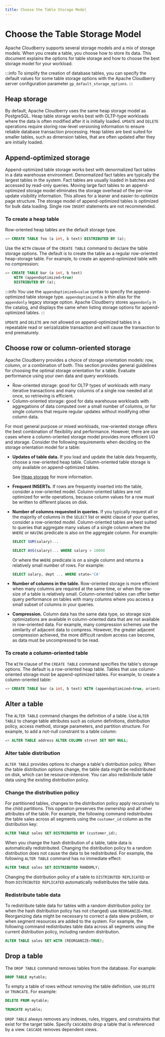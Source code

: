 ```yaml
---
title: Choose the Table Storage Model
---
```


# Choose the Table Storage Model

Apache Cloudberry supports several storage models and a mix of storage models. When you create a table, you choose how to store its data. This document explains the options for table storage and how to choose the best storage model for your workload.

:::info
To simplify the creation of database tables, you can specify the default values for some table storage options with the Apache Cloudberry server configuration parameter `gp_default_storage_options`.
:::

<!-- **Parent topic:** [Defining Database Objects](../ddl/ddl.html) -->

## Heap storage

By default, Apache Cloudberry uses the same heap storage model as PostgreSQL. Heap table storage works best with OLTP-type workloads where the data is often modified after it is initially loaded. `UPDATE` and `DELETE` operations require storing row-level versioning information to ensure reliable database transaction processing. Heap tables are best suited for smaller tables, such as dimension tables, that are often updated after they are initially loaded.

## Append-optimized storage

Append-optimized table storage works best with denormalized fact tables in a data warehouse environment. Denormalized fact tables are typically the largest tables in the system. Fact tables are usually loaded in batches and accessed by read-only queries. Moving large fact tables to an append-optimized storage model eliminates the storage overhead of the per-row update visibility information. This allows for a leaner and easier-to-optimize page structure. The storage model of append-optimized tables is optimized for bulk data loading. Single row `INSERT` statements are not recommended.

### To create a heap table

Row-oriented heap tables are the default storage type.

```sql
=> CREATE TABLE foo (a int, b text) DISTRIBUTED BY (a);
```

Use the `WITH` clause of the `CREATE TABLE` command to declare the table storage options. The default is to create the table as a regular row-oriented heap-storage table. For example, to create an append-optimized table with no compression:

```sql
=> CREATE TABLE bar (a int, b text) 
    WITH (appendoptimized=true)
    DISTRIBUTED BY (a);
```

:::info
You use the `appendoptimized=value` syntax to specify the append-optimized table storage type. `appendoptimized` is a thin alias for the `appendonly` legacy storage option. Apache Cloudberry stores `appendonly` in the catalog, and displays the same when listing storage options for append-optimized tables.
:::

`UPDATE` and `DELETE` are not allowed on append-optimized tables in a repeatable read or serizalizable transaction and will cause the transaction to end prematurely.

## Choose row or column-oriented storage

Apache Cloudberry provides a choice of storage orientation models: row, column, or a combination of both. This section provides general guidelines for choosing the optimal storage orientation for a table. Evaluate performance using your own data and query workloads.

- Row-oriented storage: good for OLTP types of workloads with many iterative transactions and many columns of a single row needed all at once, so retrieving is efficient.
- Column-oriented storage: good for data warehouse workloads with aggregations of data computed over a small number of columns, or for single columns that require regular updates without modifying other column data.

For most general purpose or mixed workloads, row-oriented storage offers the best combination of flexibility and performance. However, there are use cases where a column-oriented storage model provides more efficient I/O and storage. Consider the following requirements when deciding on the storage orientation model for a table:

- **Updates of table data.** If you load and update the table data frequently, choose a row-oriented heap table. Column-oriented table storage is only available on append-optimized tables.

    See [Heap storage](#heap-storage) for more information.

- **Frequent INSERTs.** If rows are frequently inserted into the table, consider a row-oriented model. Column-oriented tables are not optimized for write operations, because column values for a row must be written to different places on disk.
- **Number of columns requested in queries.** If you typically request all or the majority of columns in the `SELECT` list or `WHERE` clause of your queries, consider a row-oriented model. Column-oriented tables are best suited to queries that aggregate many values of a single column where the `WHERE` or `HAVING` predicate is also on the aggregate column. For example:

    ```sql
    SELECT SUM(salary)...
    ```

    ```sql
    SELECT AVG(salary)... WHERE salary > 10000
    ```

    Or where the `WHERE` predicate is on a single column and returns a relatively small number of rows. For example:

    ```sql
    SELECT salary, dept ... WHERE state='CA'
    ```

- **Number of columns in the table.** Row-oriented storage is more efficient when many columns are required at the same time, or when the row-size of a table is relatively small. Column-oriented tables can offer better query performance on tables with many columns where you access a small subset of columns in your queries.
- **Compression.** Column data has the same data type, so storage size optimizations are available in column-oriented data that are not available in row-oriented data. For example, many compression schemes use the similarity of adjacent data to compress. However, the greater adjacent compression achieved, the more difficult random access can become, as data must be uncompressed to be read.

### To create a column-oriented table

The `WITH` clause of the `CREATE TABLE` command specifies the table's storage options. The default is a row-oriented heap table. Tables that use column-oriented storage must be append-optimized tables. For example, to create a column-oriented table:

```sql
=> CREATE TABLE bar (a int, b text) WITH (appendoptimized=true, orientation=column) DISTRIBUTED BY (a);
```

## Alter a table

The `ALTER TABLE` command changes the definition of a table. Use `ALTER TABLE` to change table attributes such as column definitions, distribution policy, access method, storage parameters, and partition structure. For example, to add a not-null constraint to a table column:

```sql
=> ALTER TABLE address ALTER COLUMN street SET NOT NULL;
```

### Alter table distribution

`ALTER TABLE` provides options to change a table's distribution policy. When the table distribution options change, the table data might be redistributed on disk, which can be resource-intensive. You can also redistribute table data using the existing distribution policy.

### Change the distribution policy

For partitioned tables, changes to the distribution policy apply recursively to the child partitions. This operation preserves the ownership and all other attributes of the table. For example, the following command redistributes the table sales across all segments using the `customer_id` column as the distribution key:

```sql
ALTER TABLE sales SET DISTRIBUTED BY (customer_id); 
```

When you change the hash distribution of a table, table data is automatically redistributed. Changing the distribution policy to a random distribution does not cause the data to be redistributed. For example, the following `ALTER TABLE` command has no immediate effect:

```sql
ALTER TABLE sales SET DISTRIBUTED RANDOMLY;
```

Changing the distribution policy of a table to `DISTRIBUTED REPLICATED` or from `DISTRIBUTED REPLICATED` automatically redistributes the table data.

### Redistribute table data

To redistribute table data for tables with a random distribution policy (or when the hash distribution policy has not changed) use `REORGANIZE=TRUE`. Reorganizing data might be necessary to correct a data skew problem, or when segment resources are added to the system. For example, the following command redistributes table data across all segments using the current distribution policy, including random distribution.

```sql
ALTER TABLE sales SET WITH (REORGANIZE=TRUE);
```

<!-- ### Alter the table access method

You might alter the method for accessing a table using the `SET ACCESS METHOD` clause. Set to `heap` to alter the table to be a heap-storage table, `ao_row` to alter the table to be append-optimized with row-oriented storage (AO), or `ao_column` to alter the table to be append-optimized with column-oriented storage (AOCO).

:::info
Although you can specify the table's access method using `SET <storage_parameter>` or `SET WITH <storage_parameter>`, it is recommended that you use `SET ACCESS METHOD <access_method>` instead.
:::

### Alter the table storage model

You might dynamically update a table's storage model -- including whether the table is heap, AO or AOCO; the table's compression and blocksize settings; and the table's fillfactor; --  by setting a variety of storage parameters when you invoke `ALTER TABLE` with the `SET <storage_parameter>` clause. This is true for both regular tables and partitioned tables. -->

<!-- #### Inheritance rules for altering a partitioned table's storage model

The following inheritance rules apply to the storage model of a partitioned table:

- Altering the storage model at the partition root changes the storage model for all existing children and all future children.

- Altering the storage model at the partition root with the `ONLY` keyword changes the storage model only for all future children.

- Altering the storage model at a leaf changes the storage model only for that leaf. -->

## Drop a table

The `DROP TABLE` command removes tables from the database. For example:

```sql
DROP TABLE mytable;
```

To empty a table of rows without removing the table definition, use `DELETE` or `TRUNCATE`. For example:

```sql
DELETE FROM mytable;

TRUNCATE mytable;
```

`DROP TABLE` always removes any indexes, rules, triggers, and constraints that exist for the target table. Specify `CASCADE`to drop a table that is referenced by a view. `CASCADE` removes dependent views.
